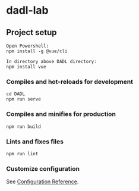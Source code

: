 # dadl-lab

## Project setup
```
Open Powershell:
npm install -g @vue/cli

In directory above DADL directory:
npm install vue
```

### Compiles and hot-reloads for development
```
cd DADL
npm run serve
```

### Compiles and minifies for production
```
npm run build
```

### Lints and fixes files
```
npm run lint
```

### Customize configuration
See [Configuration Reference](https://cli.vuejs.org/config/).
